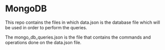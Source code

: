 # MongoDB

This repo contains the files in which data.json is the database file which will be used in order to perform the queries.

The mongo_db_queries.json is the file that contains the commands and operations done on the data.json file.
